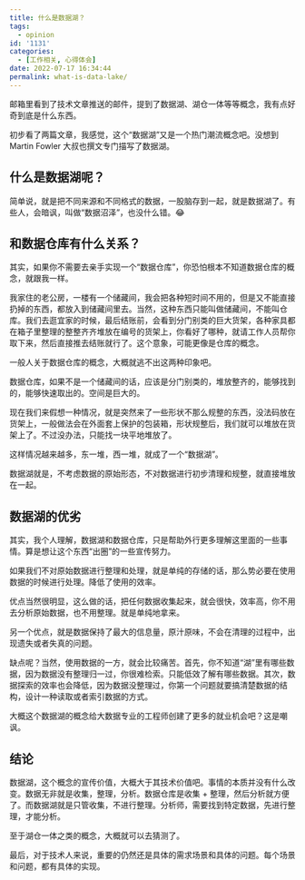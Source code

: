 ```yaml
---
title: 什么是数据湖？
tags:
  - opinion
id: '1131'
categories:
  - [工作相关, 心得体会]
date: 2022-07-17 16:34:44
permalink: what-is-data-lake/
---
```


邮箱里看到了技术文章推送的邮件，提到了数据湖、湖仓一体等等概念，我有点好奇到底是什么东西。

初步看了两篇文章，我感觉，这个“数据湖”又是一个热门潮流概念吧。没想到 Martin Fowler 大叔也撰文专门描写了数据湖。

<!--more-->

## 什么是数据湖呢？

简单说，就是把不同来源和不同格式的数据，一股脑存到一起，就是数据湖了。有些人，会暗讽，叫做“数据沼泽”，也没什么错。😂

## 和数据仓库有什么关系？

其实，如果你不需要去亲手实现一个“数据仓库”，你恐怕根本不知道数据仓库的概念，就跟我一样。

我家住的老公房，一楼有一个储藏间，我会把各种短时间不用的，但是又不能直接扔掉的东西，都放入到储藏间里去。当然，这种东西只能叫做储藏间，不能叫仓库。我们去逛宜家的时候，最后结账前，会看到分门别类的巨大货架，各种家具都在箱子里整理的整整齐齐堆放在编号的货架上，你看好了哪种，就请工作人员帮你取下来，然后直接推去结账就行了。这个意象，可能更像是仓库的概念。

一般人关于数据仓库的概念，大概就逃不出这两种印象吧。

数据仓库，如果不是一个储藏间的话，应该是分门别类的，堆放整齐的，能够找到的，能够快速取出的。空间是巨大的。

现在我们来假想一种情况，就是突然来了一些形状不那么规整的东西，没法码放在货架上，一般做法会在外面套上保护的包装箱，形状规整后，我们就可以堆放在货架上了。不过没办法，只能找一块平地堆放了。

这样情况越来越多，东一堆，西一堆，就成了一个“数据湖”。

数据湖就是，不考虑数据的原始形态，不对数据进行初步清理和规整，就直接堆放在一起。

## 数据湖的优劣

其实，我个人理解，数据湖和数据仓库，只是帮助外行更多理解这里面的一些事情。算是想让这个东西“出圈”的一些宣传努力。

如果我们不对原始数据进行整理和处理，就是单纯的存储的话，那么势必要在使用数据的时候进行处理。降低了使用的效率。

优点当然很明显，这么做的话，把任何数据收集起来，就会很快，效率高，你不用去分析原始数据，也不用整理。就是单纯地拿来。

另一个优点，就是数据保持了最大的信息量，原汁原味，不会在清理的过程中，出现遗失或者失真的问题。

缺点呢？当然，使用数据的一方，就会比较痛苦。首先，你不知道“湖”里有哪些数据，因为数据没有整理归一过，你很难检索。只能低效了解有哪些数据。其次，数据探索的效率也会降低，因为数据没整理过，你第一个问题就要搞清楚数据的结构，设计一种读取或者索引数据的方式。

大概这个数据湖的概念给大数据专业的工程师创建了更多的就业机会吧？这是嘲讽。

## 结论

数据湖，这个概念的宣传价值，大概大于其技术价值吧。事情的本质并没有什么改变。数据无非就是收集，整理，分析。数据仓库是收集 + 整理，然后分析就方便了。而数据湖就是只管收集，不进行整理。分析师，需要找到特定数据，先进行整理，才能分析。

至于湖仓一体之类的概念，大概就可以去猜测了。

最后，对于技术人来说，重要的仍然还是具体的需求场景和具体的问题。每个场景和问题，都有具体的实现。